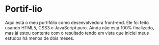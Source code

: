 # Portif-lio
Aqui está o meu portifólio como desenvolvedora front-end. Ele foi feito usando HTML5, CSS3 e JavaScript puro.
Ainda não está 100% finalizado, mas já estou contente com o resultado tendo em vista que iniciei meus estudos há menos de dois meses.

